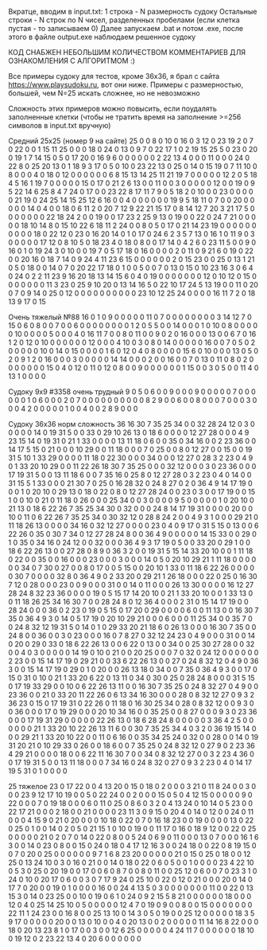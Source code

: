 Вкратце, вводим в input.txt:
1 строка - N размерность судоку
Остальные строки - N строк по N чисел, разделенных пробелами (если клетка пустая - то записываем 0)
Далее запускаем .bat и потом .exe, после этого в файле output.exe наблюдаем решенное судоку

КОД СНАБЖЕН НЕБОЛЬШИМ КОЛИЧЕСТВОМ КОММЕНТАРИЕВ ДЛЯ ОЗНАКОМЛЕНИЯ С АЛГОРИТМОМ :)

Все примеры судоку для тестов, кроме 36x36, я брал с сайта https://www.playsudoku.ru, вот они ниже.
Примеры с размерностью, большей, чем N=25 искать сложнее, но не невозможно

Сложность этих примеров можно повысить, если поудалять заполненные клетки (чтобы не тратить время на заполнение >=256 символов в input.txt вручную)

Средний 25x25 (номер 9 на сайте)
25
0 0 8 0 10 0 16 0 3 12 0 23 19 2 0 7 0 22 0 0 1 15 11 25 0
0 0 18 0 24 0 13 0 9 7 0 22 17 1 0 2 19 15 25 5 0 23 0 20 0
19 1 7 14 15 0 5 0 17 20 0 16 9 6 0 0 0 0 0 0 2 22 13 4 0
0 0 11 0 0 0 24 0 22 8 0 25 20 13 0 1 18 9 3 17 0 5 0 10 0
23 22 13 0 25 0 14 0 15 19 0 7 11 10 0 8 0 0 0 4 0 18 0 12 0
0 0 0 0 0 6 8 15 13 14 25 11 21 19 7 0 0 0 0 0 12 2 0 5 18
4 5 16 1 19 7 0 0 0 0 0 15 0 17 0 21 2 6 13 0 0 11 0 0 3
0 0 0 0 0 12 0 0 19 0 9 5 22 14 6 25 8 4 7 24 0 17 0 0 23
22 8 17 11 7 9 0 5 18 2 0 10 0 0 23 0 0 0 0 0 21 19 0 24 25
14 15 25 12 6 16 0 0 4 0 0 0 0 0 0 19 9 5 18 11 0 7 0 0 20
0 0 0 0 0 14 0 4 0 0 18 0 6 11 2 0 20 7 12 9 22 21 15 17 0
8 14 12 7 20 3 21 17 5 0 0 0 0 0 0 0 22 18 24 2 0 0 19 0 0
17 23 2 25 9 13 0 19 0 0 22 0 24 7 21 0 0 0 0 0 18 10 14 8 0
15 10 22 6 18 11 2 24 0 0 8 0 5 0 17 0 21 14 23 19 0 0 0 0 0
0 0 0 0 0 18 0 22 12 0 23 0 16 20 14 0 1 0 17 0 24 6 2 3 5
7 13 0 16 1 0 11 9 0 3 0 0 0 0 0 17 12 0 8 10 5 0 18 23 4
0 18 0 8 0 0 17 14 0 4 2 6 0 23 11 5 0 0 9 0 16 0 1 0 19
24 3 0 10 0 0 19 7 0 5 17 18 0 16 0 0 0 0 2 0 11 0 9 21 6
0 19 0 22 0 0 20 16 0 18 7 14 0 9 24 4 11 23 6 15 0 0 0 0 0
0 2 0 15 23 0 0 25 0 13 1 21 0 5 0 18 0 0 14 0 7 0 20 22 17
18 0 1 0 0 5 0 0 7 0 13 0 15 0 10 23 16 3 0 6 4 0 24 0 2
2 11 23 9 16 20 18 13 14 15 6 0 4 0 19 0 0 0 0 0 0 0 12 0 10
12 0 15 0 0 0 0 0 0 0 11 3 23 0 25 9 10 20 0 13 14 16 5 0 22
10 17 24 5 13 19 0 0 11 0 20 0 7 0 9 14 0 25 0 12 0 0 0 0 0
0 0 0 0 0 23 10 12 25 24 0 0 0 0 16 11 7 2 0 18 13 9 17 0 15

Очень тяжелый №88
16
0 1 0 9 0 0 0 0 0 11 0 7 0 0 0 0
0 0 0 0 3 14 12 7 0 15 0 6 0 8 0 0
7 0 0 6 0 0 0 0 0 0 0 0 1 2 0 5
5 0 0 14 0 0 0 1 0 10 0 8 0 0 0 0
0 10 0 0 0 0 5 0 0 0 4 0 16 11 7 0
0 8 0 11 0 0 9 0 2 0 16 0 0 0 13 0
0 6 7 0 16 1 2 0 12 0 10 0 0 0 0 0
0 12 0 0 0 4 10 0 3 0 8 0 14 0 0 0
0 0 16 0 0 7 0 5 0 2 0 0 0 0 0 10
0 14 0 15 0 0 0 0 1 6 0 12 0 4 0 8
0 0 0 0 15 6 0 10 0 0 0 13 0 5 0 2
0 9 1 2 0 16 0 0 0 3 0 0 0 0 0 14
14 0 0 0 2 0 0 16 0 0 7 0 13 0 11 0
8 0 2 0 0 0 0 0 0 0 15 0 4 0 12 0
11 0 12 0 8 0 0 9 0 0 0 0 0 0 1 15
0 0 3 0 5 0 0 11 4 0 13 1 0 0 0 0

Судоку 9х9 #3358 очень трудный
9
0 5 0 6 0 0 9 0 0
0 9 0 0 0 0 0 7 0
0 0 0 0 0 1 0 6 0
0 0 2 0 7 0 0 0 0
0 0 0 0 0 0 8 2 9
0 0 6 0 0 8 0 0 0
7 0 0 0 3 0 0 0 4
2 0 0 0 0 0 1 0 0
4 0 0 2 8 9 0 0 0

Судоку 36x36 норм сложность
36
16 30 7 35 25 34 0 0 32 28 24 12 0 3 0 0 0 0 0 14 0 19 31 5 0 0 33 0 29 10 26 13 0 18 6 0
0 0 0 12 27 28 0 0 0 4 9 23 15 14 0 19 31 0 21 1 33 0 0 0 0 13 11 18 0 6 0 0 35 0 34 16
0 0 2 23 36 0 0 14 17 5 15 0 21 0 0 0 10 29 0 0 11 18 0 0 0 7 0 25 0 0 8 0 12 27 0 0
15 0 0 19 31 5 10 1 33 29 0 0 0 0 11 18 0 22 30 0 0 0 34 0 0 0 12 27 0 28 3 2 23 0 4 9
0 1 33 20 10 29 0 0 11 22 26 18 30 7 35 25 0 0 0 32 12 0 0 0 3 0 23 36 0 0 0 17 19 31 5 0
0 13 11 18 6 0 0 7 35 16 0 25 8 0 12 27 28 0 3 2 23 0 4 0 14 0 0 31 15 5 1 33 0 0 0 21
30 7 0 25 0 16 28 32 0 24 8 27 0 2 0 36 4 9 14 17 19 0 0 0 1 0 20 10 0 29 13 0 18 0 22 0
8 0 12 27 28 24 0 0 23 0 3 0 0 17 19 0 0 15 1 0 0 10 0 21 0 11 18 0 26 0 0 0 25 34 0 0
3 0 0 0 0 9 5 0 0 0 0 0 1 0 20 10 0 21 13 0 18 6 22 26 7 35 25 34 30 0 32 0 0 0 24 8
14 17 19 31 0 0 0 0 20 0 0 10 0 11 0 6 22 26 7 35 25 34 0 30 32 12 0 28 8 24 2 0 0 4 9 3
1 0 0 0 29 21 0 11 18 26 13 0 0 0 0 34 16 0 32 12 27 0 0 0 0 23 0 4 0 9 17 0 31 5 15 0
13 0 0 6 22 26 0 35 0 30 7 34 0 12 27 28 24 8 0 0 36 4 9 0 0 0 0 0 14 15 33 0 0 29 0 1
0 35 0 34 16 0 24 12 0 0 32 0 0 0 36 4 9 3 17 19 0 5 0 0 33 20 0 29 1 0 0 18 6 22 26 13
0 0 27 28 0 8 9 0 36 3 2 0 0 19 31 5 15 14 33 20 10 0 0 1 11 18 0 22 0 0 35 0 0 16 0 0
0 23 0 0 0 3 0 0 0 14 0 5 0 20 10 29 21 1 11 18 0 0 0 0 0 0 34 0 7 30 0 27 0 0 8 0
17 0 0 5 15 0 0 20 10 1 33 0 11 18 6 22 26 0 0 0 0 0 30 7 0 0 0 0 32 8 0 36 4 9 0 2
33 20 0 29 21 1 26 18 0 0 0 22 0 25 0 16 30 7 12 0 28 0 0 0 23 0 0 9 0 0 0 31 0 0 14 0
11 0 0 0 26 13 30 0 0 0 0 16 12 27 28 24 8 32 23 36 0 0 0 0 19 0 5 15 17 14 20 10 0 21 1 33
20 10 0 0 1 33 13 0 0 11 18 26 25 34 16 30 7 0 0 28 24 8 0 12 36 4 0 0 0 2 31 0 15 14 17 19
0 0 28 24 0 0 0 36 0 2 23 0 19 0 5 15 0 17 20 0 29 0 0 0 0 6 0 0 11 13 0 0 16 30 7 35
0 36 4 9 3 0 14 0 5 17 19 0 20 10 29 21 0 0 0 6 0 0 0 11 25 34 0 0 35 7 0 0 24 8 32 12
19 31 5 0 14 0 1 0 29 33 20 21 18 6 0 26 13 0 0 0 16 30 7 35 0 0 24 8 0 0 36 0 0 3 0 23
0 0 0 16 0 7 8 27 0 32 12 24 23 0 4 9 0 0 0 31 0 0 14 0 20 0 29 0 33 0 18 6 22 26 13 0
0 6 22 0 13 0 0 34 0 0 25 30 27 28 0 0 32 0 0 4 0 3 0 0 0 0 0 14 19 0 10 0 21 0 0 20
25 0 0 0 7 0 32 0 24 12 0 0 0 0 0 0 2 23 0 0 15 14 17 19 0 29 21 0 0 33 6 22 26 13 0 0
27 0 24 8 32 12 0 4 9 0 36 3 0 0 15 14 17 19 0 29 0 1 0 20 0 0 26 13 18 0 34 0 0 7 35 0
36 4 9 3 0 0 17 0 15 0 31 0 10 0 21 1 33 20 6 22 0 13 11 0 34 0 30 0 25 0 28 24 8 0 0 0
31 5 15 0 17 19 33 29 0 0 10 0 6 22 26 13 11 0 0 16 30 7 35 25 0 24 8 32 27 0 4 9 0 0 23 36
0 0 21 0 33 20 11 22 26 0 6 13 34 16 30 0 0 0 28 0 8 32 12 27 0 9 3 2 36 23 0 15 0 17 19 31
0 22 26 0 11 18 0 16 30 25 34 0 28 0 8 32 12 0 0 9 3 0 0 36 0 0 0 17 0 19 29 0 0 0 20 10
34 16 0 0 35 25 0 0 8 27 0 0 0 9 3 0 23 36 0 0 0 17 19 31 29 0 0 0 0 0 22 26 13 0 18 6
28 24 8 0 0 0 0 0 3 36 4 2 5 0 0 0 0 0 0 21 1 33 20 10 22 26 13 11 6 0 0 30 7 35 25 34
4 0 3 2 0 36 19 15 14 0 0 0 29 21 1 33 20 10 22 0 0 11 0 6 16 0 0 35 34 25 24 0 32 0 0 28
0 0 14 0 19 31 20 21 0 10 29 33 0 26 0 0 18 6 0 0 7 35 25 0 24 8 32 12 0 27 9 0 2 23 36 4
29 21 0 0 0 0 18 0 0 6 22 11 16 30 7 0 0 34 0 8 32 12 27 0 0 3 2 23 4 36 0 0 17 19 31 5
0 0 13 11 18 0 0 0 7 34 16 0 24 8 32 0 27 0 9 3 2 23 0 4 0 14 17 19 5 31 0 1 0 0 0 0

25 тяжелое
23 0 17 22 0 0 4 13 20 0 15 0 18 0 2 0 0 0 3 21 0 11 8 24 0
0 3 0 0 0 23 9 12 17 10 19 0 0 5 0 22 24 0 0 2 0 0 0 15 0
5 0 4 12 15 0 0 0 0 0 9 0 22 0 0 0 7 0 19 18 0 0 0 6 0
11 0 25 0 8 6 0 3 2 0 4 13 24 0 10 14 0 5 23 0 0 22 17 21 0
0 0 2 18 0 0 21 0 0 0 0 23 11 3 0 9 15 0 20 4 0 14 0 12 0
0 24 0 11 0 0 0 4 15 9 0 21 0 20 0 0 0 10 18 0 22 0 7 0 16
18 23 0 0 19 0 0 0 0 13 0 22 0 25 0 1 0 0 14 0 2 0 5 0 21
15 1 0 10 0 19 0 0 11 17 0 16 0 18 9 12 0 0 22 0 25 0 0 0 0
0 21 0 2 0 7 0 14 0 22 0 8 0 0 5 24 0 6 9 0 11 0 0 0 13
0 7 0 0 0 16 1 6 3 0 0 14 0 23 0 8 0 0 15 0 24 0 18 0 4
17 12 16 3 0 0 24 18 0 0 22 0 8 19 15 0 0 7 0 20 0 25 0 0 0
0 0 0 9 7 1 6 8 23 20 0 0 0 0 0 21 0 15 0 25 0 18 0 0 12
25 0 13 24 10 0 3 0 16 0 21 0 0 14 0 18 0 22 0 6 0 5 0 0 1
0 0 0 0 23 4 22 10 0 5 3 0 25 0 20 19 0 0 17 0 0 6 0 8 7
0 0 8 0 11 0 0 25 12 0 6 0 0 7 0 23 3 1 0 24 0 10 0 20 17
0 6 0 0 3 0 7 17 9 24 0 25 10 0 22 0 12 0 21 0 0 0 20 0 14
0 17 7 0 20 0 0 19 0 1 0 0 0 0 16 0 0 24 4 13 5 0 3 0 0
0 0 0 0 0 11 0 0 22 0 13 15 3 0 14 0 23 25 0 0 10 0 19 0 6
1 0 24 0 9 2 15 5 8 21 0 0 0 0 0 0 18 0 0 0 12 0 4 0 25
14 25 10 0 5 0 0 0 0 0 12 4 7 0 19 0 9 0 0 8 0 0 15 0 0
0 0 0 0 0 22 11 1 24 23 0 0 16 8 0 0 25 13 10 0 14 3 0 5 0
19 0 0 25 12 0 0 0 0 0 18 3 5 9 17 0 0 0 0 0 20 0 0 13 0
10 0 0 4 0 20 13 0 0 2 0 0 0 0 0 11 14 16 8 22 0 0 0 18 0
20 13 23 8 1 0 17 0 0 3 0 0 12 6 25 0 0 0 0 0 4 24 11 7 0
0 0 0 0 0 18 10 0 19 12 0 2 23 22 13 4 0 20 6 0 0 0 0 0 0

